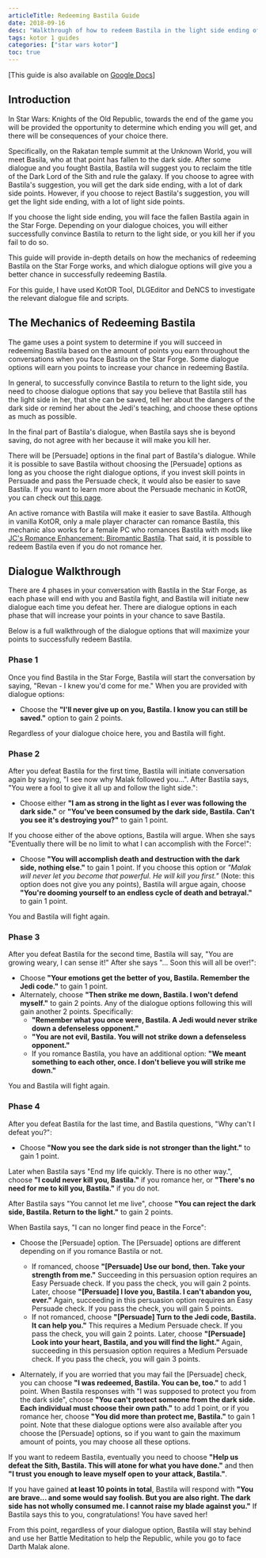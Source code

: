 ```yaml
---
articleTitle: Redeeming Bastila Guide
date: 2018-09-16
desc: "Walkthrough of how to redeem Bastila in the light side ending of Star Wars: Knights of the Old Republic."
tags: kotor 1 guides
categories: ["star wars kotor"]
toc: true
---
```


[This guide is also available on [Google Docs](https://docs.google.com/document/d/1HrrzojpHv9oekvDPjTmBAwdXTf6QhY8tC8RuioKFXmE/edit)]

## Introduction

In Star Wars: Knights of the Old Republic, towards the end of the game you will be provided the opportunity to determine which ending you will get, and there will be consequences of your choice there.

Specifically, on the Rakatan temple summit at the Unknown World, you will meet Basila, who at that point has fallen to the dark side. After some dialogue and you fought Bastila, Bastila will suggest you to reclaim the title of the Dark Lord of the Sith and rule the galaxy. If you choose to agree with Bastila's suggestion, you will get the dark side ending, with a lot of dark side points. However, if you choose to reject Bastila's suggestion, you will get the light side ending, with a lot of light side points.

If you choose the light side ending, you will face the fallen Bastila again in the Star Forge. Depending on your dialogue choices, you will either successfully convince Bastila to return to the light side, or you kill her if you fail to do so.

This guide will provide in-depth details on how the mechanics of redeeming Bastila on the Star Forge works, and which dialogue options will give you a better chance in successfully redeeming Bastila.

For this guide, I have used KotOR Tool, DLGEditor and DeNCS to investigate the relevant dialogue file and scripts.

## The Mechanics of Redeeming Bastila

The game uses a point system to determine if you will succeed in redeeming Bastila based on the amount of points you earn throughout the conversations when you face Bastila on the Star Forge. Some dialogue options will earn you points to increase your chance in redeeming Bastila.

In general, to successfully convince Bastila to return to the light side, you need to choose dialogue options that say you believe that Bastila still has the light side in her, that she can be saved, tell her about the dangers of the dark side or remind her about the Jedi's teaching, and choose these options as much as possible.

In the final part of Bastila's dialogue, when Bastila says she is beyond saving, do not agree with her because it will make you kill her.

There will be \[Persuade\] options in the final part of Bastila's dialogue. While it is possible to save Bastila without choosing the \[Persuade\] options as long as you choose the right dialogue options, if you invest skill points in Persuade and pass the Persuade check, it would also be easier to save Bastila. If you want to learn more about the Persuade mechanic in KotOR, you can check out [this page](https://strategywiki.org/wiki/Star_Wars:_Knights_of_the_Old_Republic/Skills#Persuade).

An active romance with Bastila will make it easier to save Bastila. Although in vanilla KotOR, only a male player character can romance Bastila, this mechanic also works for a female PC who romances Bastila with mods like [JC's Romance Enhancement: Biromantic Bastila](https://deadlystream.com/files/file/1548-jcs-romance-enhancement-biromantic-bastila-for-k1/). That said, it is possible to redeem Bastila even if you do not romance her.

## Dialogue Walkthrough

There are 4 phases in your conversation with Bastila in the Star Forge, as each phase will end with you and Bastila fight, and Bastila will initiate new dialogue each time you defeat her. There are dialogue options in each phase that will increase your points in your chance to save Bastila.

Below is a full walkthrough of the dialogue options that will maximize your points to successfully redeem Bastila.

### Phase 1

Once you find Bastila in the Star Forge, Bastila will start the conversation by saying, "Revan - I knew you'd come for me." When you are provided with dialogue options:

* Choose the **"I'll never give up on you, Bastila. I know you can still be saved."** option to gain 2 points.

Regardless of your dialogue choice here, you and Bastila will fight.

### Phase 2

After you defeat Bastila for the first time, Bastila will initiate conversation again by saying, "I see now why Malak followed you...". After Bastila says, "You were a fool to give it all up and follow the light side.":

* Choose either **"I am as strong in the light as I ever was following the dark side."** or **"You've been consumed by the dark side, Bastila. Can't you see it's destroying you?"** to gain 1 point.

If you choose either of the above options, Bastila will argue. When she says "Eventually there will be no limit to what I can accomplish with the Force!":

* Choose **"You will accomplish death and destruction with the dark side, nothing else."** to gain 1 point. If you choose this option or _"Malak will never let you become that powerful. He will kill you first."_ (Note: this option does not give you any points), Bastila will argue again, choose **"You're dooming yourself to an endless cycle of death and betrayal."** to gain 1 point.

You and Bastila will fight again.

### Phase 3

After you defeat Bastila for the second time, Bastila will say, "You are growing weary, I can sense it!" After she says "... Soon this will all be over!":

* Choose **"Your emotions get the better of you, Bastila. Remember the Jedi code."** to gain 1 point.
* Alternately, choose **"Then strike me down, Bastila. I won't defend myself."** to gain 2 points. Any of the dialogue options following this will gain another 2 points. Specifically:
    * **"Remember what you once were, Bastila. A Jedi would never strike down a defenseless opponent."**
    * **"You are not evil, Bastila. You will not strike down a defenseless opponent."**
    * If you romance Bastila, you have an additional option: **"We meant something to each other, once. I don't believe you will strike me down."**

You and Bastila will fight again.

### Phase 4

After you defeat Bastila for the last time, and Bastila questions, "Why can't I defeat you?":

* Choose **"Now you see the dark side is not stronger than the light."** to gain 1 point.

Later when Bastila says "End my life quickly. There is no other way.", choose **"I could never kill you, Bastila."** if you romance her, or **"There's no need for me to kill you, Bastila."** if you do not.

After Bastila says "You cannot let me live", choose **"You can reject the dark side, Bastila. Return to the light."** to gain 2 points.

When Bastila says, "I can no longer find peace in the Force":

* Choose the \[Persuade\] option. The \[Persuade\] options are different depending on if you romance Bastila or not.
    * If romanced, choose **"\[Persuade\] Use our bond, then. Take your strength from me."** Succeeding in this persuasion option requires an Easy Persuade check. If you pass the check, you will gain 2 points. Later, choose **"\[Persuade\] I love you, Bastila. I can't abandon you, ever."** Again, succeeding in this persuasion option requires an Easy Persuade check. If you pass the check, you will gain 5 points.
    * If not romanced, choose **"\[Persuade\] Turn to the Jedi code, Bastila. It can help you."** This requires a Medium Persuade check. If you pass the check, you will gain 2 points. Later, choose **"\[Persuade\] Look into your heart, Bastila, and you will find the light."** Again, succeeding in this persuasion option requires a Medium Persuade check. If you pass the check, you will gain 3 points.

* Alternately, if you are worried that you may fail the \[Persuade\] check, you can choose **"I was redeemed, Bastila. You can be, too."** to add 1 point. When Bastila responses with "I was supposed to protect you from the dark side", choose **"You can't protect someone from the dark side. Each individual must choose their own path."** to add 1 point, or if you romance her, choose **"You did more than protect me, Bastila."** to gain 1 point. Note that these dialogue options were also available after you choose the \[Persuade\] options, so if you want to gain the maximum amount of points, you may choose all these options.

If you want to redeem Bastila, eventually you need to choose **"Help us defeat the Sith, Bastila. This will atone for what you have done."** and then **"I trust you enough to leave myself open to your attack, Bastila."**.

If you have gained **at least 10 points in total**, Bastila will respond with **"You are brave... and some would say foolish. But you are also right. The dark side has not wholly consumed me. I cannot raise my blade against you."** If Bastila says this to you, congratulations! You have saved her!

From this point, regardless of your dialogue option, Bastila will stay behind and use her Battle Meditation to help the Republic, while you go to face Darth Malak alone.
